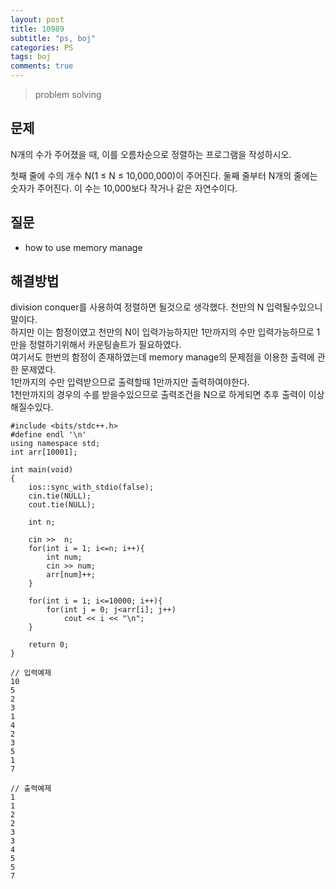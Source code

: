 ```yaml
---
layout: post
title: 10989
subtitle: "ps, boj"
categories: PS
tags: boj
comments: true
---
```

> problem solving

## 문제
 N개의 수가 주어졌을 때, 이를 오름차순으로 정렬하는 프로그램을 작성하시오.    

 첫째 줄에 수의 개수 N(1 ≤ N ≤ 10,000,000)이 주어진다. 둘째 줄부터 N개의 줄에는 숫자가 주어진다. 이 수는 10,000보다 작거나 같은 자연수이다.    

## 질문
  * how to use memory manage
    
## 해결방법
  division conquer를 사용하여 정렬하면 될것으로 생각했다. 천만의  N 입력될수있으니 말이다.   
  하지만 이는 함정이였고 천만의 N이 입력가능하지만 1만까지의 수만 입력가능하므로 1만을 정렬하기위해서 카운팅솔트가 필요하였다.   
  여기서도 한번의 함정이 존재하였는데  memory manage의 문제점을 이용한 출력에 관한 문제였다.    
  1만까지의 수만 입력받으므로 출력할때 1만까지만 출력하여야한다.   
  1천만까지의 경우의 수를 받을수있으므로 출력조건을 N으로 하게되면 추후 출력이 이상해질수있다. 


~~~
#include <bits/stdc++.h>
#define endl '\n'
using namespace std;
int arr[10001];

int main(void)
{
    ios::sync_with_stdio(false);
    cin.tie(NULL);
    cout.tie(NULL);

	int n;

	cin >>  n;
	for(int i = 1; i<=n; i++){
		int num;
		cin >> num;
		arr[num]++;
	}

	for(int i = 1; i<=10000; i++){
		for(int j = 0; j<arr[i]; j++)
			cout << i << "\n";
	}

	return 0;
}

// 입력예제
10
5
2
3
1
4
2
3
5
1
7

// 출력예제
1
1
2
2
3
3
4
5
5
7    

~~~


